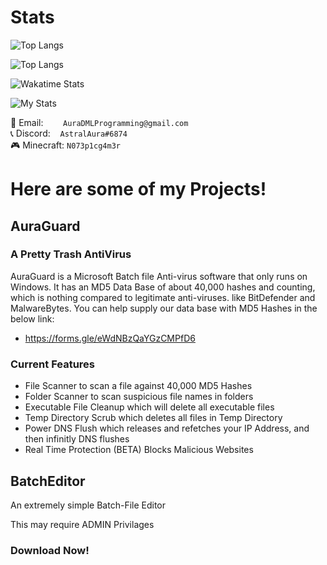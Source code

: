 # Stats

![Top Langs](https://github-readme-stats.vercel.app/api/top-langs/?username=AuraProgramming&theme=dark&show_icons=true)

![Top Langs](https://github-readme-stats.vercel.app/api/top-langs/?username=AuraProgramming&theme=dark&show_icons=true)

![Wakatime Stats](https://github-readme-stats.vercel.app/api/wakatime?username=AuraProgramming&theme=dark&show_icons=true)

![My Stats](https://github-readme-stats.vercel.app/api?username=anuraghazra&theme=dark&show_icons=true)

📧 Email:&nbsp;&nbsp;&nbsp;&nbsp;&nbsp;&nbsp;&nbsp;&nbsp;`AuraDMLProgramming@gmail.com`<br>
📞 Discord: &nbsp;&nbsp;&nbsp;`AstralAura#6874`<br>
🎮 Minecraft: `N073p1cg4m3r`

# Here are some of my Projects!

## AuraGuard

### A Pretty Trash AntiVirus ##

AuraGuard is a Microsoft Batch file Anti-virus software
that only runs on Windows.  It has an MD5 Data Base of
about 40,000 hashes and counting, which is nothing
compared to legitimate anti-viruses. like BitDefender
and MalwareBytes.  You can  help supply our data base
with MD5 Hashes in the below link:
- https://forms.gle/eWdNBzQaYGzCMPfD6


### Current Features ##
- File Scanner to scan a file against 40,000 MD5 Hashes
- Folder Scanner to scan suspicious file names in folders
- Executable File Cleanup which will delete all executable files
- Temp Directory Scrub which deletes all files in Temp Directory
- Power DNS Flush which releases and refetches your IP Address, and then infinitly DNS flushes
- Real Time Protection (BETA) Blocks Malicious Websites



## BatchEditor
An extremely simple Batch-File Editor

This may require ADMIN Privilages

### Download Now! ##
